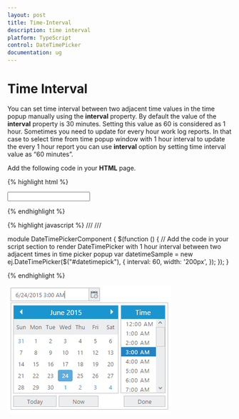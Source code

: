 ```yaml
---
layout: post
title: Time-Interval
description: time interval
platform: TypeScript
control: DateTimePicker
documentation: ug 
---
```


# Time Interval

You can set time interval between two adjacent time values in the time popup manually using the **interval** property. By default the value of the **interval** property is 30 minutes. Setting this value as 60 is considered as 1 hour. Sometimes you need to update for every hour work log reports. In that case to select time from time popup window with 1 hour interval to update the every 1 hour report you can use **interval** option by setting time interval value as “60 minutes”.

Add the following code in your **HTML** page.



{% highlight html %}
  
<div class="control">
   <input type="text" id="dateTime" />
</div>

{% endhighlight %}


{% highlight javascript %}
/// <reference path="tsfiles/jquery.d.ts" />
/// <reference path="tsfiles/ej.web.all.d.ts" />

module DateTimePickerComponent {
    $(function () {
    // Add the code in your script section to render DateTimePicker with 1 hour interval between two adjacent times in time picker popup
     var datetimeSample = new ej.DateTimePicker($("#datetimepick"), {
       interval: 60,
       width: '200px',
    });
    });
}

{% endhighlight %}

![](Time-Interval_images/Time-Interval_img1.png)

